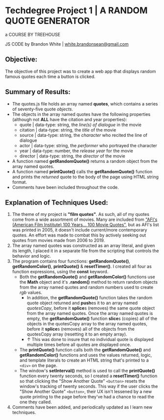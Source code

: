 # Techdegree Project 1 | A RANDOM QUOTE GENERATOR

a COURSE BY TREEHOUSE

JS CODE by Brandon White | white.brandonsean@gmail.com

## Objective:
The objective of this project was to create a web app that displays random famous quotes each time a button is clicked.

## Summary of Results:
* The quotes.js file holds an array named **quotes**, which contains a series of seventy-five quote _objects_.
* The objects in the array named quotes have the following properties (although not **ALL** have the citation and year properties):
    - quote | data-type: string, the _line(s) of dialogue_ in the movie
    - citation | data-type: string, the _title_ of the movie
    - source | data-type: string, the _character_ who recited the line of dialogue
    - actor | data-type: string, the _performer_ who portrayed the character
    - year | data-type: number, the _release year_ for the movie
    - director | data-type: string, the _director_ of the movie
* A function named **getRandomQuote()** returns a random object from the array named quotes.
* A function named **printQuote()** calls the **getRandomQuote()** function and prints the _returned_ quote to the body of the page using HTML string format.
* Comments have been included throughout the code.

## Explanation of Techniques Used:
1. The theme of my project is **"film quotes"**. As such, all of my quotes come from a wide assortment of movies. Many are included from ["AFI's (American Film Institute) 100 Years... 100 Movie Quotes"](https://www.afi.com/100years/quotes.aspx), but as AFI's list was printed in 2005, it doesn't include current/more contemporary quotes. An effort was made to combat this by actively seeking out quotes from movies made from 2006 to 2019.
2. The array named quotes was constructed as an array literal, and given its length, I placed it in a separate file from the scripting that controls the behavior and logic.
3. The program contains four functions: **getRandomQuote()**, **getRandomColor()**, **printQuote()** & **resetTimer()**. I created all four as function expressions, using the **const** keyword.
    - Both the **getRandomQuote()** and **getRandomColor()** functions use the **Math** object and it's **.random()** method to return random objects from the array named quotes and random numbers used to create _rgb_ values. 
        - In addition, the **getRandomQuote()** function takes the random quote object returned and **push**es it to an array named _quotesCopy_, before it **splice**s (removes) the same quote object from the array named quotes. Once the array named quotes is empty, the **getRandomQuote()** function **slice**s (copies) all of the objects in the quotesCopy array to the array named quotes, before it **splice**s (removes) all of the objects from the quotesCopy array (resetting it to an empty array).
        -  ↑ This was done to insure that no individual quote is displayed multiple times before all quotes are displayed once. 
    - The **printQuote()** function calls both the **getRandomQuote()** and **getRandomColor()** functions and uses the values returned, logic, and template literals to create an HTML string that's printed to a `<div>` on the page. 
    - The window's **setInterval()** method is used to call the **printQuote()** function every twenty seconds, so I created a **resetTimer()** function so that clicking the "Show Another Quote" `<button>` resets the window's tracking of twenty seconds. This way if the user clicks the "Show Another Quote" `<button>`, their UX isn't lessened by a new quote printing to the page before they've had a chance to read the one they called.
4. Comments have been added, and periodically updated as I learn new techniques. 
